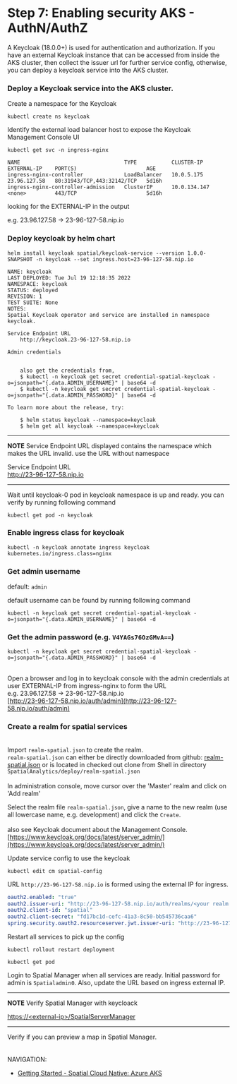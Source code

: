 # Step 7: Enabling security AKS - AuthN/AuthZ

A Keycloak (18.0.0+) is used for authentication and authorization. If
you have an external Keycloak instance that can be accessed from inside
the AKS cluster, then collect the issuer url for further service config,
otherwise, you can deploy a keycloak service into the AKS cluster.


### Deploy a Keycloak service into the AKS cluster.

Create a namespace for the Keycloak

```shell
kubectl create ns keycloak
```

Identify the external load balancer host to expose the Keycloak
Management Console UI

```shell
kubectl get svc -n ingress-nginx
```
```shell
NAME                                 TYPE           CLUSTER-IP     EXTERNAL-IP    PORT(S)                      AGE
ingress-nginx-controller             LoadBalancer   10.0.5.175     23.96.127.58   80:31943/TCP,443:32142/TCP   5d16h
ingress-nginx-controller-admission   ClusterIP      10.0.134.147   <none>         443/TCP                      5d16h
```

looking for the EXTERNAL-IP in the output

e.g. 23.96.127.58 → 23-96-127-58.nip.io


### Deploy keycloak by helm chart

```
helm install keycloak spatial/keycloak-service --version 1.0.0-SNAPSHOT -n keycloak --set ingress.host=23-96-127-58.nip.io
```
```shell
NAME: keycloak
LAST DEPLOYED: Tue Jul 19 12:18:35 2022
NAMESPACE: keycloak
STATUS: deployed
REVISION: 1
TEST SUITE: None
NOTES:
Spatial Keycloak operator and service are installed in namespace keycloak.

Service Endpoint URL
    http://keycloak.23-96-127-58.nip.io

Admin credentials
    

    also get the credentials from,
    $ kubectl -n keycloak get secret credential-spatial-keycloak -o=jsonpath="{.data.ADMIN_USERNAME}" | base64 -d
    $ kubectl -n keycloak get secret credential-spatial-keycloak -o=jsonpath="{.data.ADMIN_PASSWORD}" | base64 -d

To learn more about the release, try:

    $ helm status keycloak --namespace=keycloak
    $ helm get all keycloak --namespace=keycloak
```

---
**NOTE** Service Endpoint URL displayed contains the namespace which makes the URL invalid. use the URL without namespace

Service Endpoint URL\
http://23-96-127-58.nip.io

---
Wait until keycloak-0 pod in keycloak namespace is up and ready. you can verify by running following command

```shell
kubectl get pod -n keycloak
```

###  Enable ingress class for keycloak

```shell
kubectl -n keycloak annotate ingress keycloak kubernetes.io/ingress.class=nginx
```

### Get admin username

default: `admin`

default username can be found by running following command

```shell
kubectl -n keycloak get secret credential-spatial-keycloak -o=jsonpath="{.data.ADMIN_USERNAME}" | base64 -d
```

###  Get the admin password (e.g. `V4YAGs76OzGMvA==`)

```shell
kubectl -n keycloak get secret credential-spatial-keycloak -o=jsonpath="{.data.ADMIN_PASSWORD}" | base64 -d
```
\
Open a browser and log in to keycloak console with the admin credentials
at \
user EXTERNAL-IP from ingress-nginx to form the URL\
e.g. 23.96.127.58 → 23-96-127-58.nip.io\
[http://23-96-127-58.nip.io/auth/admin](http://23-96-127-58.nip.io/auth/admin)



### Create a realm for spatial services

\
Import `realm-spatial.json` to create the realm.\
`realm-spatial.json` can either be directly downloaded from github: [realm-spatial.json](https://github.com/PreciselyData/SpatialAnalytics/blob/main/deploy/realm-spatial.json) or is located in checked out clone from Shell in directory `SpatialAnalytics/deploy/realm-spatial.json`\
\
In administration console, move cursor over the \'Master\' realm and
click on \'Add realm\'

Select the realm file `realm-spatial.json`, give a name to the new
realm (use all lowercase name, e.g. development) and click the
`Create`.\
\
also see Keycloak document about the Management
Console. [https://www.keycloak.org/docs/latest/server_admin/](https://www.keycloak.org/docs/latest/server_admin/)


Update service config to use the keycloak

```shell
kubectl edit cm spatial-config
```

URL `http://23-96-127-58.nip.io` is formed using the external IP for ingress.

```yaml
oauth2.enabled: "true"
oauth2.issuer-uri: "http://23-96-127-58.nip.io/auth/realms/<your realm name>"
oauth2.client-id: "spatial"
oauth2.client-secret: "fd17bc1d-cefc-41a3-8c50-bb545736caa6"
spring.security.oauth2.resourceserver.jwt.issuer-uri: "http://23-96-127-58.nip.io/auth/realms/<your realm name>"
```


Restart all services to pick up the config

```shell
kubectl rollout restart deployment
```

```shell
kubectl get pod
```

Login to Spatial Manager when all services are ready. Initial password
for admin is `Spatialadmin0`. Also, update the URL based on ingress external IP.


---
**NOTE** Verify Spatial Manager with keycloack

[https://\<external-ip>/SpatialServerManager](https://\<external-ip>/SpatialServerManager)

---

Verify if you can preview a map in Spatial Manager.
\
\
\
NAVIGATION:

- [Getting Started - Spatial Cloud Native: Azure AKS](README.md)